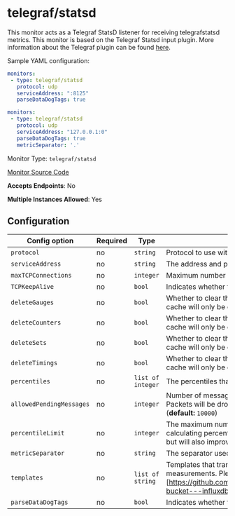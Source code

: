 <!--- GENERATED BY gomplate from scripts/docs/monitor-page.md.tmpl --->

# telegraf/statsd

 This monitor acts as a Telegraf StatsD listener for receiving telegrafstatsd metrics.
This monitor is based on the Telegraf Statsd input plugin.  More information about the Telegraf plugin
can be found [here](https://github.com/influxdata/telegraf/tree/master/plugins/inputs/statsd).

Sample YAML configuration:

```yaml
monitors:
 - type: telegraf/statsd
   protocol: udp
   serviceAddress: ":8125"
   parseDataDogTags: true
```

```yaml
monitors:
 - type: telegraf/statsd
   protocol: udp
   serviceAddress: "127.0.0.1:0"
   parseDataDogTags: true
   metricSeparator: '.'
```


Monitor Type: `telegraf/statsd`

[Monitor Source Code](https://github.com/signalfx/signalfx-agent/tree/master/internal/monitors/telegraf/monitors/telegrafstatsd)

**Accepts Endpoints**: No

**Multiple Instances Allowed**: Yes

## Configuration

| Config option | Required | Type | Description |
| --- | --- | --- | --- |
| `protocol` | no | `string` | Protocol to use with the listener: `tcp`, `udp4`, `udp6`, or `udp`. (**default:** `udp`) |
| `serviceAddress` | no | `string` | The address and port to serve from (**default:** `:8125`) |
| `maxTCPConnections` | no | `integer` | Maximum number of tcp connections allowed. (**default:** `250`) |
| `TCPKeepAlive` | no | `bool` | Indicates whether to keep the tcp connection alive. (**default:** `false`) |
| `deleteGauges` | no | `bool` | Whether to clear the gauge cache every interval.  Setting this to false means the cache will only be cleared when the monitor is restarted. (**default:** `true`) |
| `deleteCounters` | no | `bool` | Whether to clear the counter cache every interval.  Setting this to false means the cache will only be cleared when the monitor is restarted. (**default:** `true`) |
| `deleteSets` | no | `bool` | Whether to clear the sets cache every interval.  Setting this to false means the cache will only be cleared when the monitor is restarted. (**default:** `true`) |
| `deleteTimings` | no | `bool` | Whether to clear the timings cache every interval.  Setting this to false means the cache will only be cleared when the monitor is restarted. (**default:** `true`) |
| `percentiles` | no | `list of integer` | The percentiles that are collected for timing and histogram stats. |
| `allowedPendingMessages` | no | `integer` | Number of messages allowed to queue up between each collection interval. Packets will be dropped until the next collection interval if this buffer fills up. (**default:** `10000`) |
| `percentileLimit` | no | `integer` | The maximum number of histogram values to track each measurement when calculating percentiles. Increasing the limit will increase memory consumption but will also improve accuracy. (**default:** `1000`) |
| `metricSeparator` | no | `string` | The separator used to separate parts of a metric name (**default:** `_`) |
| `templates` | no | `list of string` | Templates that transform telegrafstatsd metrics into influx tags and measurements. Please refer to the Telegraf (documentation)[https://github.com/influxdata/telegraf/tree/master/plugins/inputs/statsd#statsd-bucket---influxdb-line-protocol-templates] for more information on templates. |
| `parseDataDogTags` | no | `bool` | Indicates whether to parse dogstatsd tags (**default:** `false`) |








